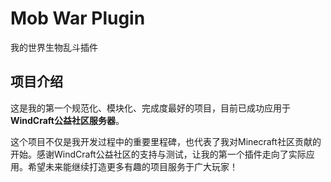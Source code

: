 # Mob War Plugin  
我的世界生物乱斗插件  

## 项目介绍  
这是我的第一个规范化、模块化、完成度最好的项目，目前已成功应用于 **WindCraft公益社区服务器**。

这个项目不仅是我开发过程中的重要里程碑，也代表了我对Minecraft社区贡献的开始。感谢WindCraft公益社区的支持与测试，让我的第一个插件走向了实际应用。希望未来能继续打造更多有趣的项目服务于广大玩家！
